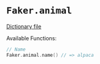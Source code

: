 # `Faker.animal`

[Dictionary file](../src/main/resources/locales/en/animal.yml)

Available Functions:  
```kotlin
// Name
Faker.animal.name() // => alpaca

```
